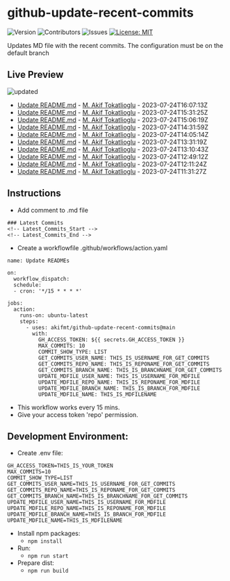 # github-update-recent-commits

![Version](https://img.shields.io/github/v/release/AAAAA/AAAAA?color=blue)
![Contributors](https://img.shields.io/github/contributors/AAAAA/AAAAA?color=dark-green) ![Issues](https://img.shields.io/github/issues/AAAAA/AAAAA) [![License: MIT](https://img.shields.io/badge/license-MIT-blue)](#)

Updates MD file with the recent commits. The configuration must be on the default branch

## Live Preview
<!-- Latest_Commits_Start -->
![updated](https://img.shields.io/badge/Updated-Mon%20Jul%2024%202023%2016%3A35%3A30%20GMT%2B0000%20(Coordinated%20Universal%20Time)-blue.svg)
- [Update README.md](https://github.com/akifmt/github-update-recent-commits/commit/cd2b5973eb720b9d1c4e40b17bbd99554443caa6) - [M. Akif Tokatlioglu](mailto:akifmt@gmail.com) - 2023-07-24T16:07:13Z 
- [Update README.md](https://github.com/akifmt/github-update-recent-commits/commit/9326365f78636f73b17e067c67fe466bc620d46e) - [M. Akif Tokatlioglu](mailto:akifmt@gmail.com) - 2023-07-24T15:31:25Z 
- [Update README.md](https://github.com/akifmt/github-update-recent-commits/commit/787723f72cea561267fe403add336453da087199) - [M. Akif Tokatlioglu](mailto:akifmt@gmail.com) - 2023-07-24T15:06:19Z 
- [Update README.md](https://github.com/akifmt/github-update-recent-commits/commit/f33cb059d2493834d0970ff5a0a549105609546f) - [M. Akif Tokatlioglu](mailto:akifmt@gmail.com) - 2023-07-24T14:31:59Z 
- [Update README.md](https://github.com/akifmt/github-update-recent-commits/commit/7546eea1e038ed66ba30e8c475d7eab3ad317d65) - [M. Akif Tokatlioglu](mailto:akifmt@gmail.com) - 2023-07-24T14:05:14Z 
- [Update README.md](https://github.com/akifmt/github-update-recent-commits/commit/3996b3e674381b78cbef2f656052818c6e33b35d) - [M. Akif Tokatlioglu](mailto:akifmt@gmail.com) - 2023-07-24T13:31:19Z 
- [Update README.md](https://github.com/akifmt/github-update-recent-commits/commit/65fbaa2c1f496dac086136b8eb0dc3509985d81e) - [M. Akif Tokatlioglu](mailto:akifmt@gmail.com) - 2023-07-24T13:10:43Z 
- [Update README.md](https://github.com/akifmt/github-update-recent-commits/commit/85a1481f9beabbf5c7e22c816fcc108855cfadbc) - [M. Akif Tokatlioglu](mailto:akifmt@gmail.com) - 2023-07-24T12:49:12Z 
- [Update README.md](https://github.com/akifmt/github-update-recent-commits/commit/eb2e3d0257756cd3632fb58522ae32aec3d94f72) - [M. Akif Tokatlioglu](mailto:akifmt@gmail.com) - 2023-07-24T12:11:24Z 
- [Update README.md](https://github.com/akifmt/github-update-recent-commits/commit/0030f5c92432e16d2504152f45cae802baa6bbcc) - [M. Akif Tokatlioglu](mailto:akifmt@gmail.com) - 2023-07-24T11:31:27Z 
<!-- Latest_Commits_End -->

## Instructions
- Add comment to .md file
```
### Latest Commits
<!-- Latest_Commits_Start -->
<!-- Latest_Commits_End -->
```
- Create a workflowfile .github/workflows/action.yaml
```
name: Update READMEs

on:
  workflow_dispatch:
  schedule:
  - cron: '*/15 * * * *'
  
jobs:
  action:
    runs-on: ubuntu-latest
    steps:
      - uses: akifmt/github-update-recent-commits@main
        with:
          GH_ACCESS_TOKEN: ${{ secrets.GH_ACCESS_TOKEN }}
          MAX_COMMITS: 10
          COMMIT_SHOW_TYPE: LIST
          GET_COMMITS_USER_NAME: THIS_IS_USERNAME_FOR_GET_COMMITS
          GET_COMMITS_REPO_NAME: THIS_IS_REPONAME_FOR_GET_COMMITS
          GET_COMMITS_BRANCH_NAME: THIS_IS_BRANCHNAME_FOR_GET_COMMITS
          UPDATE_MDFILE_USER_NAME: THIS_IS_USERNAME_FOR_MDFILE
          UPDATE_MDFILE_REPO_NAME: THIS_IS_REPONAME_FOR_MDFILE
          UPDATE_MDFILE_BRANCH_NAME: THIS_IS_BRANCH_FOR_MDFILE
          UPDATE_MDFILE_NAME: THIS_IS_MDFILENAME
```
- This workflow works every 15 mins.
- Give your access token 'repo' permission.

## Development Environment:
- Create .env file:
```
GH_ACCESS_TOKEN=THIS_IS_YOUR_TOKEN
MAX_COMMITS=10
COMMIT_SHOW_TYPE=LIST
GET_COMMITS_USER_NAME=THIS_IS_USERNAME_FOR_GET_COMMITS
GET_COMMITS_REPO_NAME=THIS_IS_REPONAME_FOR_GET_COMMITS
GET_COMMITS_BRANCH_NAME=THIS_IS_BRANCHNAME_FOR_GET_COMMITS
UPDATE_MDFILE_USER_NAME=THIS_IS_USERNAME_FOR_MDFILE
UPDATE_MDFILE_REPO_NAME=THIS_IS_REPONAME_FOR_MDFILE
UPDATE_MDFILE_BRANCH_NAME=THIS_IS_BRANCH_FOR_MDFILE
UPDATE_MDFILE_NAME=THIS_IS_MDFILENAME
```
- Install npm packages:
	- ```npm install```
- Run:
	- ```npm run start```
- Prepare dist:
	- ```npm run build```
